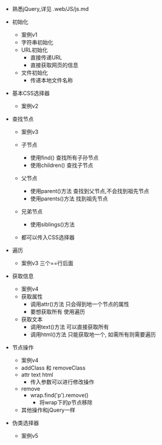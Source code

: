 - 熟悉jQuery,详见  .web/JS/js.md


- 初始化
    - 案例v1
    - 字符串初始化
    - URL初始化
        - 直接传递URL
        - 直接获取网页的信息
    - 文件初始化
        - 传递本地文件名称
- 基本CSS选择器
    - 案例v2
- 查找节点
    - 案例v3
    - 子节点
        - 使用find()  查找所有子孙节点
        - 使用children()  查找子节点
    - 父节点
        - 使用parent()方法   查找到父节点,不会找到祖先节点
        - 使用parents()方法     找到祖先节点
    - 兄弟节点
        - 使用siblings()方法
        
    - 都可以传入CSS选择器
- 遍历
    - 案例v3  三个==行后面
- 获取信息
    - 案例v4
    - 获取属性  
        - 调用attr()方法    只会得到地一个节点的属性
        - 要想获取所有  使用遍历
    - 获取文本
        - 调用text()方法    可以直接获取所有
        - 调用html()方法    只能获取地一个, 如需所有则需要遍历
- 节点操作
    - 案例v4
    - addClass 和 removeClass
    - attr  text  html
        - 传入参数可以进行修改操作
    - remove
        - wrap.find('p').remove()
            - 将wrap下的p节点移除
    - 其他操作和jQuery一样
- 伪类选择器
    - 案例v5